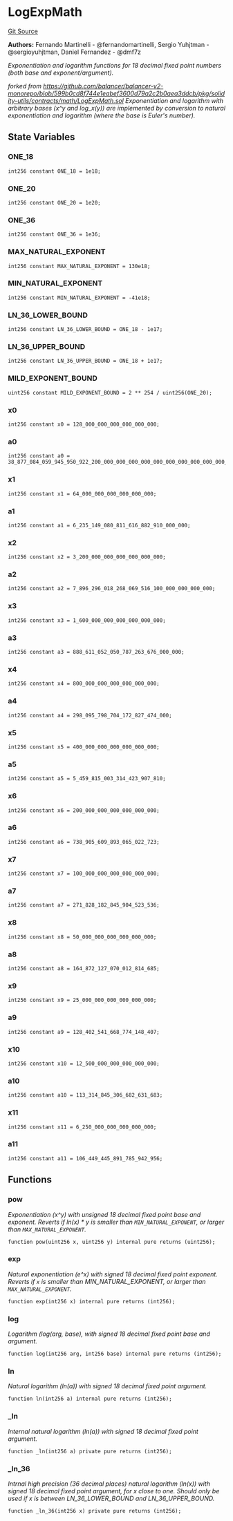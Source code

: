 # LogExpMath
[Git Source](https://github.com/lucidlyfi/MasterVaultCode/blob/e89626c00c676e7b87a7121ad91042902a96f6d2/src/BalancerLibCode/LogExpMath.sol)

**Authors:**
Fernando Martinelli - @fernandomartinelli, Sergio Yuhjtman - @sergioyuhjtman, Daniel Fernandez - @dmf7z

*Exponentiation and logarithm functions for 18 decimal fixed point numbers (both base and exponent/argument).*

*forked from https://github.com/balancer/balancer-v2-monorepo/blob/599b0cd8f744e1eabef3600d79a2c2b0aea3ddcb/pkg/solidity-utils/contracts/math/LogExpMath.sol
Exponentiation and logarithm with arbitrary bases (x^y and log_x(y)) are implemented by conversion to natural
exponentiation and logarithm (where the base is Euler's number).*


## State Variables
### ONE_18

```solidity
int256 constant ONE_18 = 1e18;
```


### ONE_20

```solidity
int256 constant ONE_20 = 1e20;
```


### ONE_36

```solidity
int256 constant ONE_36 = 1e36;
```


### MAX_NATURAL_EXPONENT

```solidity
int256 constant MAX_NATURAL_EXPONENT = 130e18;
```


### MIN_NATURAL_EXPONENT

```solidity
int256 constant MIN_NATURAL_EXPONENT = -41e18;
```


### LN_36_LOWER_BOUND

```solidity
int256 constant LN_36_LOWER_BOUND = ONE_18 - 1e17;
```


### LN_36_UPPER_BOUND

```solidity
int256 constant LN_36_UPPER_BOUND = ONE_18 + 1e17;
```


### MILD_EXPONENT_BOUND

```solidity
uint256 constant MILD_EXPONENT_BOUND = 2 ** 254 / uint256(ONE_20);
```


### x0

```solidity
int256 constant x0 = 128_000_000_000_000_000_000;
```


### a0

```solidity
int256 constant a0 = 38_877_084_059_945_950_922_200_000_000_000_000_000_000_000_000_000_000_000;
```


### x1

```solidity
int256 constant x1 = 64_000_000_000_000_000_000;
```


### a1

```solidity
int256 constant a1 = 6_235_149_080_811_616_882_910_000_000;
```


### x2

```solidity
int256 constant x2 = 3_200_000_000_000_000_000_000;
```


### a2

```solidity
int256 constant a2 = 7_896_296_018_268_069_516_100_000_000_000_000;
```


### x3

```solidity
int256 constant x3 = 1_600_000_000_000_000_000_000;
```


### a3

```solidity
int256 constant a3 = 888_611_052_050_787_263_676_000_000;
```


### x4

```solidity
int256 constant x4 = 800_000_000_000_000_000_000;
```


### a4

```solidity
int256 constant a4 = 298_095_798_704_172_827_474_000;
```


### x5

```solidity
int256 constant x5 = 400_000_000_000_000_000_000;
```


### a5

```solidity
int256 constant a5 = 5_459_815_003_314_423_907_810;
```


### x6

```solidity
int256 constant x6 = 200_000_000_000_000_000_000;
```


### a6

```solidity
int256 constant a6 = 738_905_609_893_065_022_723;
```


### x7

```solidity
int256 constant x7 = 100_000_000_000_000_000_000;
```


### a7

```solidity
int256 constant a7 = 271_828_182_845_904_523_536;
```


### x8

```solidity
int256 constant x8 = 50_000_000_000_000_000_000;
```


### a8

```solidity
int256 constant a8 = 164_872_127_070_012_814_685;
```


### x9

```solidity
int256 constant x9 = 25_000_000_000_000_000_000;
```


### a9

```solidity
int256 constant a9 = 128_402_541_668_774_148_407;
```


### x10

```solidity
int256 constant x10 = 12_500_000_000_000_000_000;
```


### a10

```solidity
int256 constant a10 = 113_314_845_306_682_631_683;
```


### x11

```solidity
int256 constant x11 = 6_250_000_000_000_000_000;
```


### a11

```solidity
int256 constant a11 = 106_449_445_891_785_942_956;
```


## Functions
### pow

*Exponentiation (x^y) with unsigned 18 decimal fixed point base and exponent.
Reverts if ln(x) * y is smaller than `MIN_NATURAL_EXPONENT`, or larger than `MAX_NATURAL_EXPONENT`.*


```solidity
function pow(uint256 x, uint256 y) internal pure returns (uint256);
```

### exp

*Natural exponentiation (e^x) with signed 18 decimal fixed point exponent.
Reverts if `x` is smaller than MIN_NATURAL_EXPONENT, or larger than `MAX_NATURAL_EXPONENT`.*


```solidity
function exp(int256 x) internal pure returns (int256);
```

### log

*Logarithm (log(arg, base), with signed 18 decimal fixed point base and argument.*


```solidity
function log(int256 arg, int256 base) internal pure returns (int256);
```

### ln

*Natural logarithm (ln(a)) with signed 18 decimal fixed point argument.*


```solidity
function ln(int256 a) internal pure returns (int256);
```

### _ln

*Internal natural logarithm (ln(a)) with signed 18 decimal fixed point argument.*


```solidity
function _ln(int256 a) private pure returns (int256);
```

### _ln_36

*Intrnal high precision (36 decimal places) natural logarithm (ln(x)) with signed 18 decimal fixed point argument,
for x close to one.
Should only be used if x is between LN_36_LOWER_BOUND and LN_36_UPPER_BOUND.*


```solidity
function _ln_36(int256 x) private pure returns (int256);
```

